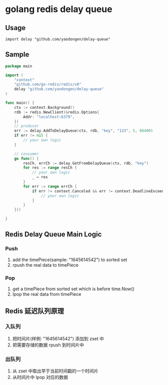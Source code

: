 # golang redis delay queue
## Usage
`import delay "github.com/yaodongen/delay-queue"`

## Sample 
```go
package main

import (
	"context"
	"github.com/go-redis/redis/v8"
	delay "github.com/yaodongen/delay-queue"
)

func main() {
	ctx := context.Background()
	rdb := redis.NewClient(&redis.Options{
		Addr: "localhost:6379",
	})
	// producer
	err := delay.AddToDelayQueue(ctx, rdb, "key", "123", 5, 86400)
	if err != nil {
		// your own logic
	}

	// consumer
	go func() {
		resCh, errCh := delay.GetFromDelayQueue(ctx, rdb, "key")
		for res := range resCh {
			// your own logic
			_ = res
		}
		for err := range errCh {
			if err != context.Canceled && err != context.DeadlineExceeded {
				// your own logic
			}
		}
	}()

}
```

## Redis Delay Queue Main Logic
### Push
1. add the timePiece(sample: "1645614542") to sorted set 
2. rpush the real data to timePiece

### Pop
1. get a timePiece from sorted set which is before time.Now()
2. lpop the real data from timePiece

## Redis 延迟队列原理
### 入队列
1. 把时间片(样例: "1645614542") 添加到 zset 中
2. 把需要存储的数据 rpush 到时间片中

### 出队列
1. 从 zset 中取出早于当前时间戳的一个时间片
2. 从时间片中 lpop 对应的数据


